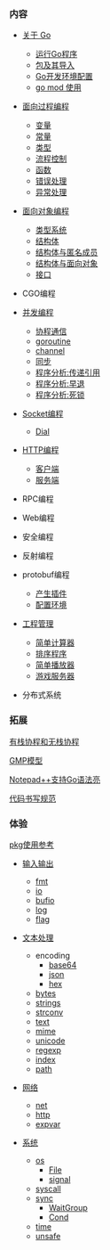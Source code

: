 
### 内容

* [关于 Go](ch01)
   * [运行Go程序](ch01/01_运行Go程序.md)
   * [包及其导入](ch01/02_包及其导入.md)
   * [Go开发环境配置](ch01/03_Go开发环境配置.md)
   * [go mod 使用](ch01/04_GoMod使用.md)

* [面向过程编程](ch02)
   * [变量](ch02/01_变量.md)
   * [常量](ch02/02_常量.md)
   * [类型](ch02/03_类型.md)
   * [流程控制](ch02/04_流程控制.md)
   * [函数](ch02/05_函数.md)
   * [错误处理](ch02/06_错误处理.md)
   * [异常处理](ch02/07_异常处理.md)

* [面向对象编程](ch03)
   * [类型系统](ch03/01_类型系统.md)
   * [结构体](ch03/02_结构体.md)
   * [结构体与匿名成员](ch03/03_结构体与匿名类型.md)
   * [结构体与面向对象](ch03/04_结构体与面向对象.md)
   * [接口](ch03/05_接口.md)

* CGO编程

* [并发编程](ch05)
   * [协程通信](ch05/01_协程通信.md)
   * [goroutine](ch05/02_goroutine.md)
   * [channel](ch05/03_channel.md)
   * [同步](ch05/04_同步.md)
   * [程序分析:传递引用](ch05/10_程序分析_传递引用.md)
   * [程序分析:早退](ch05/10_程序分析_早退.md)
   * [程序分析:死锁](ch05/10_程序分析_死锁.md)

* [Socket编程](ch06)
   * [Dial](ch06/01_Dial.md)

* [HTTP编程](ch07)
   * [客户端](ch07/01_Clinet.md)
   * [服务端](ch07/02_Server.md)

* RPC编程

* Web编程

* 安全编程

* 反射编程

* protobuf编程
   * [产生插件](ch12/01_产生插件.md)
   * [配置环境](ch12/02_配置环境.md)

* [工程管理](ch10)
   * [简单计算器](ch10/01_calc)
   * [排序程序](ch10/02_sorter)
   * [简单播放器](ch10/03_musicplayer)
   * [游戏服务器](ch10/04_gameserver)

* 分布式系统


### 拓展

[有栈协程和无栈协程](https://zhuanlan.zhihu.com/p/330606651?utm_source=qq&utm_medium=social&utm_oi=736889433357307904)

[GMP模型](https://www.cnblogs.com/sunsky303/p/9705727.html)

[Notepad++支持Go语法亮](doc/01_Notepad++.md)

[代码书写规范](doc/02_GoCodeStyle.md)


### 体验

[pkg使用参考](https://docs.studygolang.com/pkg/)
      
* [输入输出](ex01)
   * [fmt](ex01/01_fmt.md)
   * [io](ex01/02_io.md)
   * [bufio](ex01/03_bufio.md)
   * [log](ex01/04_log.md)
   * [flag](ex01/05_flag.md)

* [文本处理](ex02)
   * encoding
      * [base64](ex02/01_base64.md)
      * [json](ex02/01_json.md)
      * [hex](ex02/01_hex.md)
   * [bytes](ex02/02_bytes.md)
   * [strings](ex02/03_strings.md)
   * [strconv](ex02/04_strconv.md)
   * [text](ex02/05_text.md)
   * [mime](ex02/06_mime.md)
   * [unicode](ex02/07_unicode.md)
   * [regexp](ex02/08_regexp.md)
   * [index](ex02/09_index.md)
   * [path](ex02/10_path.md)

* [网络](ex03)
   * [net](ex03/01_net.md)
   * [http](ex03/02_http.md)
   * [expvar](ex03/03_expvar.md)

* [系统](ex04)
   * [os](ex04/01_os.md)
      * [File](ex04/01_file.md)
      * [signal](ex04/01_signal.md)
   * [syscall](ex04/02_syscall.md)
   * [sync](ex04/03_sync.md)
      * [WaitGroup](ex04/03_WaitGroup.md)
      * [Cond](ex04/03_Cond.md)
   * [time](ex04/04_time.md)
   * [unsafe](ex04/05_unsafe.md)
